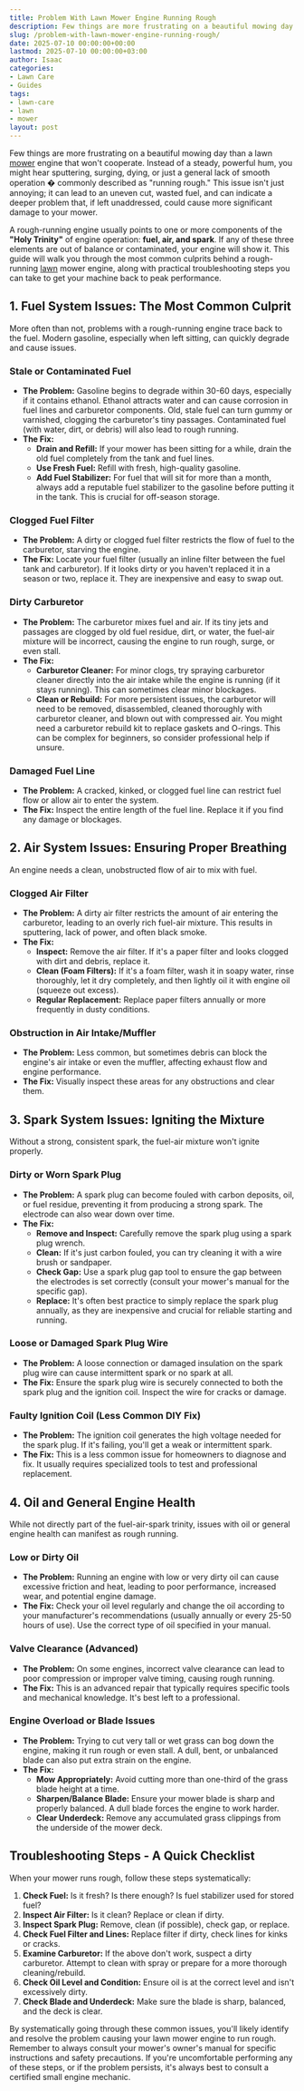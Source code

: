 ```yaml
---
title: Problem With Lawn Mower Engine Running Rough
description: Few things are more frustrating on a beautiful mowing day than a lawn mower engine that won't cooperate. Instead of a steady, powerful hum, you might hear...
slug: /problem-with-lawn-mower-engine-running-rough/
date: 2025-07-10 00:00:00+00:00
lastmod: 2025-07-10 00:00:00+03:00
author: Isaac
categories:
- Lawn Care
- Guides
tags:
- lawn-care
- lawn
- mower
layout: post
---
```

Few things are more frustrating on a beautiful mowing day than a lawn [mower](https://pestpolicy.com/lawn-mower-safety-for-your-home/) engine that won't cooperate. Instead of a steady, powerful hum, you might hear sputtering, surging, dying, or just a general lack of smooth operation � commonly described as "running rough." This issue isn't just annoying; it can lead to an uneven cut, wasted fuel, and can indicate a deeper problem that, if left unaddressed, could cause more significant damage to your mower.

A rough-running engine usually points to one or more components of the **"Holy Trinity"** of engine operation: **fuel, air, and spark**. If any of these three elements are out of balance or contaminated, your engine will show it. This guide will walk you through the most common culprits behind a rough-running [lawn](https://pestpolicy.com/10-essential-lawn-and-garden-tools-for-fall/) mower engine, along with practical troubleshooting steps you can take to get your machine back to peak performance.

## 1. Fuel System Issues: The Most Common Culprit

More often than not, problems with a rough-running engine trace back to the fuel. Modern gasoline, especially when left sitting, can quickly degrade and cause issues.

### Stale or Contaminated Fuel
* **The Problem:** Gasoline begins to degrade within 30-60 days, especially if it contains ethanol. Ethanol attracts water and can cause corrosion in fuel lines and carburetor components. Old, stale fuel can turn gummy or varnished, clogging the carburetor's tiny passages. Contaminated fuel (with water, dirt, or debris) will also lead to rough running.
* **The Fix:**
    * **Drain and Refill:** If your mower has been sitting for a while, drain the old fuel completely from the tank and fuel lines.
    * **Use Fresh Fuel:** Refill with fresh, high-quality gasoline.
    * **Add Fuel Stabilizer:** For fuel that will sit for more than a month, always add a reputable fuel stabilizer to the gasoline before putting it in the tank. This is crucial for off-season storage.

### Clogged Fuel Filter
* **The Problem:** A dirty or clogged fuel filter restricts the flow of fuel to the carburetor, starving the engine.
* **The Fix:** Locate your fuel filter (usually an inline filter between the fuel tank and carburetor). If it looks dirty or you haven't replaced it in a season or two, replace it. They are inexpensive and easy to swap out.

### Dirty Carburetor
* **The Problem:** The carburetor mixes fuel and air. If its tiny jets and passages are clogged by old fuel residue, dirt, or water, the fuel-air mixture will be incorrect, causing the engine to run rough, surge, or even stall.
* **The Fix:**
    * **Carburetor Cleaner:** For minor clogs, try spraying carburetor cleaner directly into the air intake while the engine is running (if it stays running). This can sometimes clear minor blockages.
    * **Clean or Rebuild:** For more persistent issues, the carburetor will need to be removed, disassembled, cleaned thoroughly with carburetor cleaner, and blown out with compressed air. You might need a carburetor rebuild kit to replace gaskets and O-rings. This can be complex for beginners, so consider professional help if unsure.

### Damaged Fuel Line
* **The Problem:** A cracked, kinked, or clogged fuel line can restrict fuel flow or allow air to enter the system.
* **The Fix:** Inspect the entire length of the fuel line. Replace it if you find any damage or blockages.

## 2. Air System Issues: Ensuring Proper Breathing

An engine needs a clean, unobstructed flow of air to mix with fuel.

### Clogged Air Filter
* **The Problem:** A dirty air filter restricts the amount of air entering the carburetor, leading to an overly rich fuel-air mixture. This results in sputtering, lack of power, and often black smoke.
* **The Fix:**
    * **Inspect:** Remove the air filter. If it's a paper filter and looks clogged with dirt and debris, replace it.
    * **Clean (Foam Filters):** If it's a foam filter, wash it in soapy water, rinse thoroughly, let it dry completely, and then lightly oil it with engine oil (squeeze out excess).
    * **Regular Replacement:** Replace paper filters annually or more frequently in dusty conditions.

### Obstruction in Air Intake/Muffler
* **The Problem:** Less common, but sometimes debris can block the engine's air intake or even the muffler, affecting exhaust flow and engine performance.
* **The Fix:** Visually inspect these areas for any obstructions and clear them.

## 3. Spark System Issues: Igniting the Mixture

Without a strong, consistent spark, the fuel-air mixture won't ignite properly.

### Dirty or Worn Spark Plug
* **The Problem:** A spark plug can become fouled with carbon deposits, oil, or fuel residue, preventing it from producing a strong spark. The electrode can also wear down over time.
* **The Fix:**
    * **Remove and Inspect:** Carefully remove the spark plug using a spark plug wrench.
    * **Clean:** If it's just carbon fouled, you can try cleaning it with a wire brush or sandpaper.
    * **Check Gap:** Use a spark plug gap tool to ensure the gap between the electrodes is set correctly (consult your mower's manual for the specific gap).
    * **Replace:** It's often best practice to simply replace the spark plug annually, as they are inexpensive and crucial for reliable starting and running.

### Loose or Damaged Spark Plug Wire
* **The Problem:** A loose connection or damaged insulation on the spark plug wire can cause intermittent spark or no spark at all.
* **The Fix:** Ensure the spark plug wire is securely connected to both the spark plug and the ignition coil. Inspect the wire for cracks or damage.

### Faulty Ignition Coil (Less Common DIY Fix)
* **The Problem:** The ignition coil generates the high voltage needed for the spark plug. If it's failing, you'll get a weak or intermittent spark.
* **The Fix:** This is a less common issue for homeowners to diagnose and fix. It usually requires specialized tools to test and professional replacement.

## 4. Oil and General Engine Health

While not directly part of the fuel-air-spark trinity, issues with oil or general engine health can manifest as rough running.

### Low or Dirty Oil
* **The Problem:** Running an engine with low or very dirty oil can cause excessive friction and heat, leading to poor performance, increased wear, and potential engine damage.
* **The Fix:** Check your oil level regularly and change the oil according to your manufacturer's recommendations (usually annually or every 25-50 hours of use). Use the correct type of oil specified in your manual.

### Valve Clearance (Advanced)
* **The Problem:** On some engines, incorrect valve clearance can lead to poor compression or improper valve timing, causing rough running.
* **The Fix:** This is an advanced repair that typically requires specific tools and mechanical knowledge. It's best left to a professional.

### Engine Overload or Blade Issues
* **The Problem:** Trying to cut very tall or wet grass can bog down the engine, making it run rough or even stall. A dull, bent, or unbalanced blade can also put extra strain on the engine.
* **The Fix:**
    * **Mow Appropriately:** Avoid cutting more than one-third of the grass blade height at a time.
    * **Sharpen/Balance Blade:** Ensure your mower blade is sharp and properly balanced. A dull blade forces the engine to work harder.
    * **Clear Underdeck:** Remove any accumulated grass clippings from the underside of the mower deck.

## Troubleshooting Steps - A Quick Checklist

When your mower runs rough, follow these steps systematically:

1.  **Check Fuel:** Is it fresh? Is there enough? Is fuel stabilizer used for stored fuel?
2.  **Inspect Air Filter:** Is it clean? Replace or clean if dirty.
3.  **Inspect Spark Plug:** Remove, clean (if possible), check gap, or replace.
4.  **Check Fuel Filter and Lines:** Replace filter if dirty, check lines for kinks or cracks.
5.  **Examine Carburetor:** If the above don't work, suspect a dirty carburetor. Attempt to clean with spray or prepare for a more thorough cleaning/rebuild.
6.  **Check Oil Level and Condition:** Ensure oil is at the correct level and isn't excessively dirty.
7.  **Check Blade and Underdeck:** Make sure the blade is sharp, balanced, and the deck is clear.

By systematically going through these common issues, you'll likely identify and resolve the problem causing your lawn mower engine to run rough. Remember to always consult your mower's owner's manual for specific instructions and safety precautions. If you're uncomfortable performing any of these steps, or if the problem persists, it's always best to consult a certified small engine mechanic.